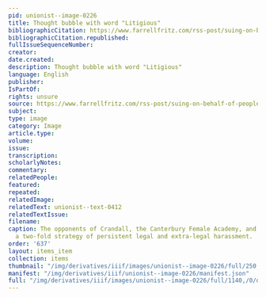 ```yaml
---
pid: unionist--image-0226
title: Thought bubble with word "Litigious"
bibliographicCitation: https://www.farrellfritz.com/rss-post/suing-on-behalf-of-people-youre-suing-can-sink-a-derivative-lawsuit-especially-if-you-have-a-litigious-nature/
bibliographicCitation.republished: 
fullIssueSequenceNumber: 
creator: 
date.created: 
description: Thought bubble with word "Litigious"
language: English
publisher: 
IsPartOf: 
rights: unsure
source: https://www.farrellfritz.com/rss-post/suing-on-behalf-of-people-youre-suing-can-sink-a-derivative-lawsuit-especially-if-you-have-a-litigious-nature/
subject: 
type: image
category: Image
article.type: 
volume: 
issue: 
transcription: 
scholarlyNotes: 
commentary: 
relatedPeople: 
featured: 
repeated: 
relatedImage: 
relatedText: unionist--text-0412
relatedTextIssue: 
filename: 
caption: The opponents of Crandall, the Canterbury Female Academy, and Garrison adopted
  a two-fold strategy of persistent legal and extra-legal harassment.
order: '637'
layout: items_item
collection: items
thumbnail: "/img/derivatives/iiif/images/unionist--image-0226/full/250,/0/default.jpg"
manifest: "/img/derivatives/iiif/unionist--image-0226/manifest.json"
full: "/img/derivatives/iiif/images/unionist--image-0226/full/1140,/0/default.jpg"
---
```

